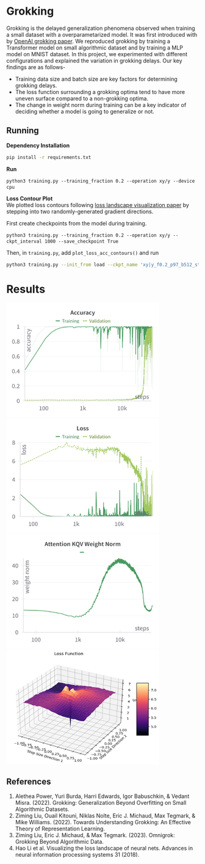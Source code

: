 # Grokking

Grokking is the delayed generalization phenomena observed when training a small dataset with a overparametarized model. It was first introduced with by [OpenAI grokking paper](https://arxiv.org/abs/2201.02177). We reproduced grokking by training a Transformer model on small algorithmic dataset and by training a MLP model on MNIST dataset. In this project, we experimented with different configurations and explained the variation in grokking delays. Our key findings are as follows-
* Training data size and batch size are key factors for determining grokking delays. 
* The loss function surrounding a grokking optima tend to have more uneven surface compared to a non-grokking optima. 
* The change in weight norm during training can be a key indicator of deciding whether a model is going to generalize or not. 

## Running

**Dependency Installation**

```sh
pip install -r requirements.txt
```

**Run**

```
python3 training.py --training_fraction 0.2 --operation xy/y --device cpu
```

**Loss Contour Plot**<br>
We plotted loss contours following [loss landscape visualization paper](https://papers.nips.cc/paper_files/paper/2018/hash/a41b3bb3e6b050b6c9067c67f663b915-Abstract.html) by stepping into two randomly-generated gradient directions.

First create checkpoints from the model during training. 
```
python3 training.py --training_fraction 0.2 --operation xy/y --ckpt_interval 1000 --save_checkpoint True
```

Then, in `training.py`, add `plot_loss_acc_contours()` and run

```sh
python3 training.py --init_from load --ckpt_name 'xy|y_f0.2_p97_b512_st50000_2024-05-13-11-39-39' --seed 60
```

# Results

<img src="./figures/Acc.png" width="400" height="300">
<img src="./figures/Loss.png" width="400" height="300">
<img src="./figures/Norm.png" width="400" height="300">
<img src="./figures/Loss-Function.png" width="400" height="300">

## References

1. Alethea Power, Yuri Burda, Harri Edwards, Igor Babuschkin, & Vedant Misra. (2022). Grokking: Generalization Beyond Overfitting on Small Algorithmic Datasets.
2. Ziming Liu, Ouail Kitouni, Niklas Nolte, Eric J. Michaud, Max Tegmark, & Mike Williams. (2022). Towards Understanding Grokking: An Effective Theory of Representation Learning.
3. Ziming Liu, Eric J. Michaud, & Max Tegmark. (2023). Omnigrok: Grokking Beyond Algorithmic Data.
4. Hao Li et al. Visualizing the loss landscape of neural nets. Advances in neural information processing systems 31 (2018). 